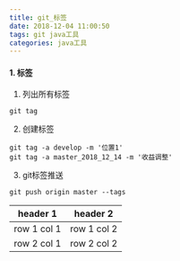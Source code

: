 ```yaml
---
title: git_标签
date: 2018-12-04 11:00:50
tags: git java工具
categories: java工具
---
```

#### 1. 标签
1. 列出所有标签

```
git tag
```
2. 创建标签
```
git tag -a develop -m '位置1'
git tag -a master_2018_12_14 -m '收益调整'
```

3. git标签推送

```
git push origin master --tags
```


header 1 | header 2
---|---
row 1 col 1 | row 1 col 2
row 2 col 1 | row 2 col 2

